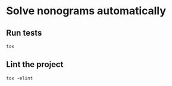 # Solve nonograms automatically

## Run tests

```
tox
```

## Lint the project

```
tox -elint
```
